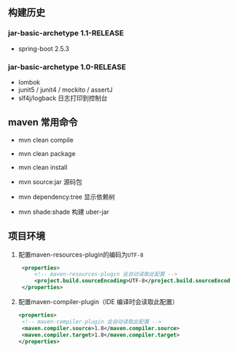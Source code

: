 ## 构建历史

### jar-basic-archetype 1.1-RELEASE

- spring-boot 2.5.3

### jar-basic-archetype 1.0-RELEASE

- lombok
- junit5 / junit4 / mockito / assertJ
- slf4j/logback 日志打印到控制台

## maven 常用命令

- mvn clean compile
- mvn clean package
- mvn clean install

- mvn source:jar 源码包
- mvn dependency:tree 显示依赖树
- mvn shade:shade 构建 uber-jar

## 项目环境

1. 配置maven-resources-plugin的编码为`UTF-8`

   ```xml
    <properties>
    	<!-- maven-resources-plugin 会自动读取此配置 -->
    	<project.build.sourceEncoding>UTF-8</project.build.sourceEncoding>
    </properties>
   ```

2. 配置maven-compiler-plugin（IDE 编译时会读取此配置）

   ```xml
   <properties>
   	<!-- maven-compiler-plugin 会自动读取此配置 -->
   	<maven.compiler.source>1.8</maven.compiler.source>
   	<maven.compiler.target>1.8</maven.compiler.target>
   </properties>
   ```
